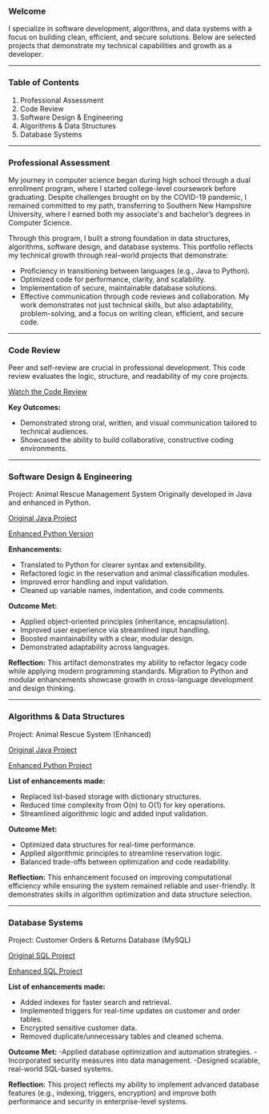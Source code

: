 ### Welcome
I specialize in software development, algorithms, and data systems with a focus on building clean, efficient, and secure solutions. Below are selected projects that demonstrate my technical capabilities and growth as a developer.

___________________________________________________________________________

### Table of Contents
1. Professional Assessment
2. Code Review
3. Software Design & Engineering
4. Algorithms & Data Structures
5. Database Systems
   
____________________________________________________________________________

### Professional Assessment
My journey in computer science began during high school through a dual enrollment program, where I started college-level coursework before graduating. Despite challenges brought on by the COVID-19 pandemic, I remained committed to my path, transferring to Southern New Hampshire University, where I earned both my associate's and bachelor’s degrees in Computer Science.

Through this program, I built a strong foundation in data structures, algorithms, software design, and database systems. This portfolio reflects my technical growth through real-world projects that demonstrate:
- Proficiency in transitioning between languages (e.g., Java to Python).
- Optimized code for performance, clarity, and scalability.
- Implementation of secure, maintainable database solutions.
- Effective communication through code reviews and collaboration.
My work demonstrates not just technical skills, but also adaptability, problem-solving, and a focus on writing clean, efficient, and secure code.

____________________________________________________________________________

### Code Review
Peer and self-review are crucial in professional development. This code review evaluates the logic, structure, and readability of my core projects.

[Watch the Code Review](https://youtu.be/TTnRWUtUdeI?si=d8-RxAyysjD_SMZ0)

**Key Outcomes:**
- Demonstrated strong oral, written, and visual communication tailored to technical audiences.
- Showcased the ability to build collaborative, constructive coding environments.

____________________________________________________________________________

### Software Design & Engineering
Project: Animal Rescue Management System
Originally developed in Java and enhanced in Python.

[Original Java Project](/IT_145_Original_Artifact_Abiel_Zamora.zip)

[Enhanced Python Version](/CS-499_Enhancement_One_Abiel_Zamora.zip)

**Enhancements:**
- Translated to Python for clearer syntax and extensibility.
- Refactored logic in the reservation and animal classification modules.
- Improved error handling and input validation.
- Cleaned up variable names, indentation, and code comments.

**Outcome Met:**
- Applied object-oriented principles (inheritance, encapsulation).
- Improved user experience via streamlined input handling.
- Boosted maintainability with a clear, modular design.
- Demonstrated adaptability across languages.

**Reflection:**
This artifact demonstrates my ability to refactor legacy code while applying modern programming standards. Migration to Python and modular enhancements showcase growth in cross-language development and design thinking.

____________________________________________________________________________

### Algorithms & Data Structures
Project: Animal Rescue System (Enhanced)

[Original Java Project](IT_145_Original_Artifact_Abiel_Zamora.zip)

[Enhanced Python Project](CS-499_Enhancement_Two_Abiel_Zamora.zip)

**List of enhancements made:**
- Replaced list-based storage with dictionary structures.
- Reduced time complexity from O(n) to O(1) for key operations.
- Streamlined algorithmic logic and added input validation.
   
**Outcome Met:**
- Optimized data structures for real-time performance.
- Applied algorithmic principles to streamline reservation logic.
- Balanced trade-offs between optimization and code readability.

**Reflection:**
This enhancement focused on improving computational efficiency while ensuring the system remained reliable and user-friendly. It demonstrates skills in algorithm optimization and data structure selection.

____________________________________________________________________________


### Database Systems
Project: Customer Orders & Returns Database (MySQL) 

[Original SQL Project](DAD_220_Original_Artifact_Abiel_Zamora.zip)

[Enhanced SQL Project](CS-499_Enhancement_Three_Abiel_Zamora.zip)

**List of enhancements made:**
- Added indexes for faster search and retrieval.
- Implemented triggers for real-time updates on customer and order tables.
- Encrypted sensitive customer data.
- Removed duplicate/unnecessary tables and cleaned schema.

**Outcome Met:**
-Applied database optimization and automation strategies.
-Incorporated security measures into data management.
-Designed scalable, real-world SQL-based systems.

**Reflection:**
This project reflects my ability to implement advanced database features (e.g., indexing, triggers, encryption) and improve both performance and security in enterprise-level systems.
